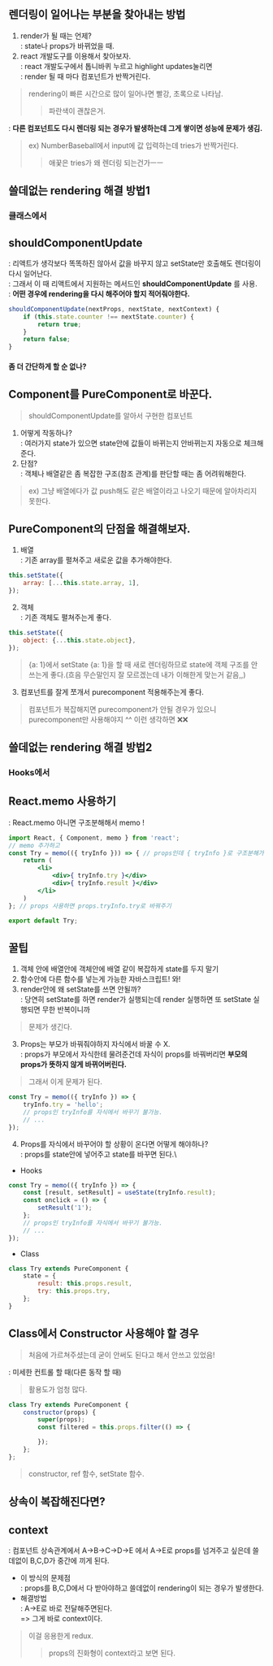 ## 렌더링이 일어나는 부분을 찾아내는 방법
1. render가 될 때는 언제?\
: state나 props가 바뀌었을 때.
2. react 개발도구를 이용해서 찾아보자.\
: react 개발도구에서 톱니바퀴 누르고 highlight updates눌리면\
: render 될 때 마다 컴포넌트가 반짝거린다.
> rendering이 빠른 시간으로 많이 일어나면 빨강, 초록으로 나타남.
>> 파란색이 괜찮은거.

: __다른 컴포넌트도 다시 렌더링 되는 경우가 발생하는데 그게 쌓이면 성능에 문제가 생김.__
> ex) NumberBaseball에서 input에 값 입력하는데 tries가 반짝거린다.
>> 애꿎은 tries가 왜 렌더링 되는건가ㅡㅡ

## 쓸데없는 rendering 해결 방법1
### 클래스에서
## shouldComponentUpdate
: 리액트가 생각보다 똑똑하진 않아서 값을 바꾸지 않고 setState만 호출해도 렌더링이 다시 일어난다.\
: 그래서 이 때 리액트에서 지원하는 메서드인 __shouldComponentUpdate__ 를 사용.\
: __어떤 경우에 rendering을 다시 해주어야 할지 적어줘야한다.__
``` jsx
shouldComponentUpdate(nextProps, nextState, nextContext) {
    if (this.state.counter !== nextState.counter) {
        return true;
    }
    return false;
}
```
#### 좀 더 간단하게 할 순 없나?
## Component를 PureComponent로 바꾼다.
> shouldComponentUpdate를 알아서 구현한 컴포넌트
1. 어떻게 작동하나?\
: 여러가지 state가 있으면 state안에 값들이 바뀌는지 안바뀌는지 자동으로 체크해준다.
2. 단점?\
: 객체나 배열같은 좀 복잡한 구조(참조 관계)를 판단할 때는 좀 어려워해한다.
> ex) 그냥 배열에다가 값 push해도 같은 배열이라고 나오기 때문에 알아차리지 못한다.

## PureComponent의 단점을 해결해보자.
1. 배열\
: 기존 array를 펼쳐주고 새로운 값을 추가해야한다.
``` jsx
this.setState({
    array: [...this.state.array, 1],
});
```
2. 객체\
: 기존 객체도 펼쳐주는게 좋다.
``` jsx
this.setState({
    object: {...this.state.object},
});
```
> {a: 1}에서 setState {a: 1}을 할 때 새로 렌더링하므로 state에 객체 구조를 안 쓰는게 좋다.(흐음 무슨말인지 잘 모르겠는데 내가 이해한게 맞는거 같음,,)

3. 컴포넌트를 잘게 쪼개서 purecomponent 적용해주는게 좋다.
> 컴포넌트가 복잡해지면 purecomponent가 안될 경우가 있으니 purecomponent만 사용해야지 ^^ 이런 생각하면 ❌❌

## 쓸데없는 rendering 해결 방법2
### Hooks에서
## React.memo 사용하기
: React.memo 아니면 구조분해해서 memo !
``` jsx
import React, { Component, memo } from 'react';
// memo 추가하고
const Try = memo(({ tryInfo })) => { // props인데 { tryInfo }로 구조분해가 가능.
    return (
        <li>
            <div>{ tryInfo.try }</div>
            <div>{ tryInfo.result }</div>
        </li>
    )
}; // props 사용하면 props.tryInfo.try로 바꿔주기

export default Try;
```

## 꿀팁
1. 객체 안에 배열안에 객체안에 배열 같이 복잡하게 state를 두지 말기
2. 함수안에 다른 함수를 넣는게 가능한 자바스크립트! 와!
3. render안에 왜 setState를 쓰면 안될까?\
: 당연히 setState를 하면 render가 실행되는데 render 실행하면 또 setState 실행되면 무한 반복이니까
> 문제가 생긴다.
3. Props는 부모가 바꿔줘야하지 자식에서 바꿀 수 X.\
: props가 부모에서 자식한테 물려준건데 자식이 props를 바꿔버리면 __부모의 props가 뜻하지 않게 바뀌어버린다.__
> 그래서 이게 문제가 된다.
``` jsx
const Try = memo(({ tryInfo }) => {
    tryInfo.try = 'hello';
    // props인 tryInfo를 자식에서 바꾸기 불가능.
    // ...
});
```
4. Props를 자식에서 바꾸어야 할 상황이 온다면 어떻게 해야하나?\
: props를 state안에 넣어주고 state를 바꾸면 된다.\
- Hooks
``` jsx
const Try = memo(({ tryInfo }) => {
    const [result, setResult] = useState(tryInfo.result);
    const onclick = () => {
        setResult('1');
    };
    // props인 tryInfo를 자식에서 바꾸기 불가능.
    // ...
});
```
- Class
``` jsx
class Try extends PureComponent {
    state = {
        result: this.props.result,
        try: this.props.try,
    };
}
```

## Class에서 Constructor 사용해야 할 경우
> 처음에 가르쳐주셨는데 굳이 안써도 된다고 해서 안쓰고 있었음!

: 미세한 컨트롤 할 때(다른 동작 할 때)
> 활용도가 엄청 많다.
``` jsx
class Try extends PureComponent {
    constructor(props) {
        super(props);
        const filtered = this.props.filter(() => {

        });
    };
};
```
> constructor, ref 함수, setState 함수.

## 상속이 복잡해진다면?
## context
: 컴포넌트 상속관계에서 A->B->C->D->E 에서 A->E로 props를 넘겨주고 싶은데 쓸데없이 B,C,D가 중간에 끼게 된다.
- 이 방식의 문제점\
: props를 B,C,D에서 다 받아야하고 쓸데없이 rendering이 되는 경우가 발생한다.
- 해결방법\
: A->E로 바로 전달해주면된다.\
=> 그게 바로 context이다.
> 이걸 응용한게 redux.
>> props의 진화형이 context라고 보면 된다.